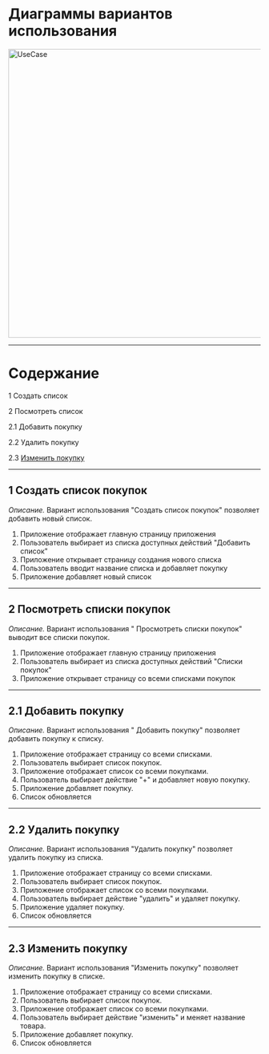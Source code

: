 # Диаграммы вариантов использования
<img width="576" alt="UseCase" src="https://github.com/Polkob/GroceryList/assets/93399289/b4e4baf2-78e1-420f-aab4-83f047bda813">

---

# Содержание
1 Создать список

2 Посмотреть список

2.1 Добавить покупку

2.2 Удалить покупку

2.3 [Изменить покупку](https://github.com/Polkob/GroceryList/edit/main/useCase.md#23-%D0%B8%D0%B7%D0%BC%D0%B5%D0%BD%D0%B8%D1%82%D1%8C-%D0%BF%D0%BE%D0%BA%D1%83%D0%BF%D0%BA%D1%83)

---
## 1 Создать список покупок
*Описание.* Вариант использования "Создать список покупок" позволяет добавить новый список.

1. Приложение отображает главную страницу приложения
2. Пользователь выбирает из списка доступных действий "Добавить список"
3. Приложение открывает страницу создания нового списка
4. Пользователь вводит название списка и добавляет покупку
5. Приложение добавляет новый список

---
## 2 Посмотреть списки покупок
*Описание.* Вариант использования " Просмотреть списки покупок" выводит все списки покупок.

1. Приложение отображает главную страницу приложения
2. Пользователь выбирает из списка доступных действий "Списки покупок"
3. Приложение открывает страницу со всеми списками покупок

---
## 2.1 Добавить покупку
*Описание.* Вариант использования " Добавить покупку" позволяет добавить покупку к списку.

1. Приложение отображает страницу со всеми списками.
2. Пользователь выбирает список покупок.
3. Приложение отображает список со всеми покупками.
4. Пользователь выбирает действие "+" и добавляет новую покупку.
5. Приложение добавляет покупку.
6. Список обновляется

---
## 2.2 Удалить покупку
*Описание.* Вариант использования "Удалить покупку" позволяет удалить покупку из списка.

1. Приложение отображает страницу со всеми списками.
2. Пользователь выбирает список покупок.
3. Приложение отображает список со всеми покупками.
4. Пользователь выбирает действие "удалить" и удаляет покупку.
5. Приложение удаляет покупку.
6. Список обновляется

---
## 2.3 Изменить покупку
*Описание.* Вариант использования "Изменить покупку" позволяет изменить покупку в списке.

1. Приложение отображает страницу со всеми списками.
2. Пользователь выбирает список покупок.
3. Приложение отображает список со всеми покупками.
4. Пользователь выбирает действие "изменить" и меняет название товара.
5. Приложение добавляет покупку.
6. Список обновляется

